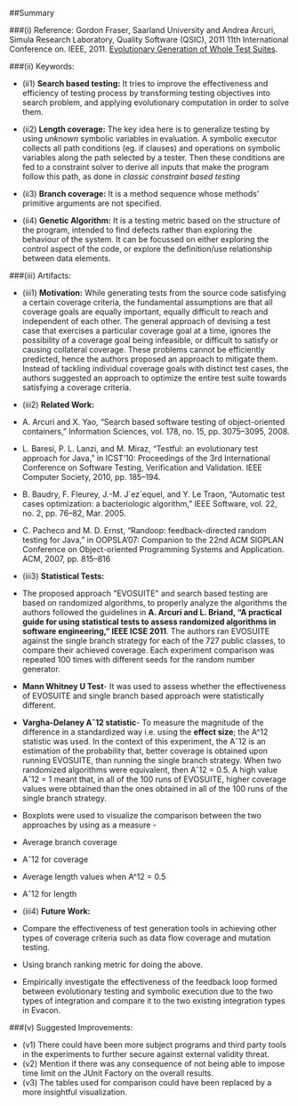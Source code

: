 ##Summary

###(i) Reference: Gordon Fraser, Saarland University and Andrea Arcuri, Simula Research Laboratory, Quality Software (QSIC), 2011 11th International Conference on. IEEE, 2011. [Evolutionary Generation of Whole Test Suites](http://ieeexplore.ieee.org/xpl/login.jsp?tp=&arnumber=6004309&url=http%3A%2F%2Fieeexplore.ieee.org%2Fxpls%2Fabs_all.jsp%3Farnumber%3D6004309). 

###(ii) Keywords:
* (ii1) **Search based testing:** It tries to improve the effectiveness and efficiency of testing process by transforming testing objectives into search problem, and applying evolutionary computation in order to solve them.

* (ii2) **Length coverage:** The key idea here is to generalize testing by using *unknown* symbolic variables in evaluation. A symbolic executor collects all path conditions (eg. if clauses) and operations on symbolic variables along the path selected by a tester. Then these conditions are fed to a constraint solver to derive all inputs that make the program follow this path, as done in *classic constraint based testing*

* (ii3) **Branch coverage:** It is a method sequence whose methods' primitive arguments are not specified.

* (ii4) **Genetic Algorithm:** It is a testing metric based on the structure of the program, intended to find defects rather than exploring the behaviour of the system. It can be focussed on either exploring the control aspect of the code, or explore the definition/use relationship between data elements.

###(iii) Artifacts:

* (iii1) **Motivation:**  While generating tests from the source code satisfying a certain coverage criteria, the fundamental assumptions are that all coverage goals are equally important, equally difficult to reach and independent of each other. The general approach of devising a test case that exercises a particular coverage goal at a time, ignores the possibility of a coverage goal being infeasible, or difficult to satisfy or causing collateral coverage. These problems cannot be efficiently predicted, hence the authors proposed an approach to mitigate them. Instead of tackling individual coverage goals with distinct test cases, the authors suggested an approach to optimize the entire test suite towards satisfying a coverage criteria.

* (iii2) **Related Work:** 
 * A. Arcuri and X. Yao, “Search based software testing of object-oriented containers,” Information Sciences, vol. 178, no. 15, pp. 3075–3095, 2008.
 * L. Baresi, P. L. Lanzi, and M. Miraz, “Testful: an evolutionary test approach for Java,” in ICST’10: Proceedings of the 3rd International Conference on Software Testing, Verification and Validation. IEEE Computer Society, 2010, pp. 185–194.
 * B. Baudry, F. Fleurey, J.-M. J´ez´equel, and Y. Le Traon, “Automatic test cases optimization: a bacteriologic algorithm,” IEEE Software, vol. 22, no. 2, pp. 76–82, Mar. 2005.
 * C. Pacheco and M. D. Ernst, “Randoop: feedback-directed random testing for Java,” in OOPSLA’07: Companion to the 22nd ACM SIGPLAN Conference on Object-oriented Programming Systems and Application. ACM, 2007, pp. 815–816

* (iii3) **Statistical Tests:** 
 * The proposed approach "EVOSUITE" and search based testing are based on randomized algorithms, to properly analyze the algorithms the authors followed the guidelines in __A. Arcuri and L. Briand, “A practical guide for using statistical tests to assess randomized algorithms in software engineering,” IEEE ICSE 2011__. The authors ran EVOSUITE against the single branch strategy for each of the 727 public classes, to compare their achieved coverage. Each experiment comparison was repeated 100 times with different seeds for the random number generator.
 *  **Mann Whitney U Test**- It was used to assess whether the effectiveness of EVOSUITE and single branch based approach were statistically different. 
 *  **Vargha-Delaney Aˆ12 statistic**- To measure the magnitude of the difference in a standardized way i.e. using the __effect size__; the A^12 statistic was used. In the context of this experiment, the Aˆ12 is an estimation of the probability that, better coverage is obtained upon running EVOSUITE, than running the single branch strategy. When two randomized algorithms were equivalent, then Aˆ12 = 0.5. A high value Aˆ12 = 1 meant that, in all of the 100 runs of EVOSUITE, higher coverage values were obtained than the ones obtained in all of the 100 runs of the single branch strategy.
 *  Boxplots were used to visualize the comparison between the two approaches by using as a measure -
   * Average branch coverage
   * Aˆ12 for coverage
   * Average length values when A^12 = 0.5
   * Aˆ12 for length
   
* (iii4) **Future Work:**
 * Compare the effectiveness of test generation tools in achieving other types of coverage criteria such as data flow coverage and mutation testing.
 * Using branch ranking metric for doing the above.
 * Empirically investigate the effectiveness of the feedback loop formed between evolutionary testing and symbolic execution due to the two types of integration and compare it to the two existing integration types in Evacon.
  
###(v) Suggested Improvements:
* (v1) There could have been more subject programs and third party tools in the experiments to further secure against external validity threat.
* (v2) Mention if there was any consequence of not being able to impose time limit on the JUnit Factory on the overall results.
* (v3) The tables used for comparison could have been replaced by a more insightful visualization.


